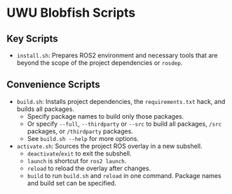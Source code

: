 # UWU Blobfish Scripts

## Key Scripts

- `install.sh`: Prepares ROS2 environment and necessary tools that are beyond the scope of the project dependencies or `rosdep`.

## Convenience Scripts

- `build.sh`: Installs project dependencies, the `requirements.txt` hack, and builds all packages.
  - Specify package names to build only those packages.
  - Or specify `--full`, `--thirdparty` or `--src` to build all packages, `/src` packages, or `/thirdparty` packages.
  - See `build.sh --help` for more options.
- `activate.sh`: Sources the project ROS overlay in a new subshell.
  - `deactivate`/`exit` to exit the subshell.
  - `launch` is shortcut for `ros2 launch`.
  - `reload` to reload the overlay after changes.
  - `build` to run `build.sh` and `reload` in one command. Package names and build set can be specified.
